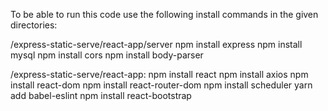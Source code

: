 To be able to run this code use the following install commands in the given directories:

/express-static-serve/react-app/server
	npm install express
	npm install mysql
	npm install cors
	npm install body-parser

/express-static-serve/react-app:
	npm install react
	npm install axios
	npm install react-dom
	npm install react-router-dom
	npm install scheduler
	yarn add babel-eslint
	npm install react-bootstrap
	
